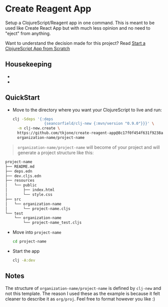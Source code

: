 # Create Reagent App

Setup a ClojureScript/Reagent app in one command.  This is meant to be used like Create React App but with much less opinion and no need to "eject" from anything.

Want to understand the decision made for this project?  Read [Start a ClojureScript App from Scratch](https://betweentwoparens.com/start-a-clojurescript-app-from-scratch)

## Housekeeping

- [Install Java]: https://www.youtube.com/watch?v=SljDPNwAFOc
- [Install Clojure]: https://www.youtube.com/watch?v=5_q5pLoz9b0&t=2s

## QuickStart

- Move to the directory where you want your ClojureScript to live and run:

  ```bash
  clj -Sdeps '{:deps
                {seancorfield/clj-new {:mvn/version "0.9.0"}}}' \
    -m clj-new.create \
    https://github.com/tkjone/create-reagent-app@8c17f0f454f631f9238aed6be19aa1ca3c78f0d4 \
    organization-name/project-name
  ```

> `organization-name/project-name` will become of your project and will generate a project structure like this:

```bash
project-name
├── README.md
├── deps.edn
├── dev.cljs.edn
├── resources
│   └── public
│       ├── index.html
│       └── style.css
├── src
│   └── organization-name
│       └── project-name.cljs
└── test
    └── organization-name
        └── project-name_test.cljs
```

- Move into `project-name`

  ```bash
  cd project-name
  ```

- Start the app

  ```bash
  clj -A:dev
  ```

## Notes

The structure of `organization-name/project-name` is defined by `clj-new` and not this template.  The reason I used these as the example is because it felt cleaner to describe it as `org/proj`.  Feel free to format however you like :)


[Install Java]: https://www.youtube.com/watch?v=SljDPNwAFOc
[Install Clojure]: https://www.youtube.com/watch?v=5_q5pLoz9b0&t=2s
